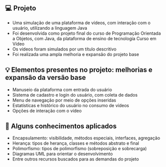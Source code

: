 ## 💻 Projeto 
- Uma simulação de uma plataforma de vídeos, com interação com o usuário, utilizando a linguagem Java
- Foi desenvolvida como projeto final do curso de Programação Orientada a Objetos, com Java, da plataforma de ensino de tecnologia Curso em Vídeo
- Os vídeos foram simulados por um título descritivo
- Foi realizada uma ampla melhoria e expansão do projeto base

## 💡 Elementos presentes no projeto: melhorias e expansão da versão base
- Manuseio da plataforma com entrada do usuário
- Sistema de cadastro e login do usuário, com coleta de dados
- Menu de navegação por meio de opções inseridas
- Estatísticas e histórico do usuário no consumo de vídeos
- Opções de interação com o vídeo

## 🧠 Alguns conhecimentos aplicados
- Encapsulamento: visibilidade, métodos especiais, interfaces, agregação
- Herança: tipos de herança, classes e métodos abstrato e final
- Polimorfismo: tipos de polimorfismo (sobreposição e sobrecarga)
- Diagramas UML para orientar o desenvolvimento
- Entre outros recursos buscados para as demandas do projeto
